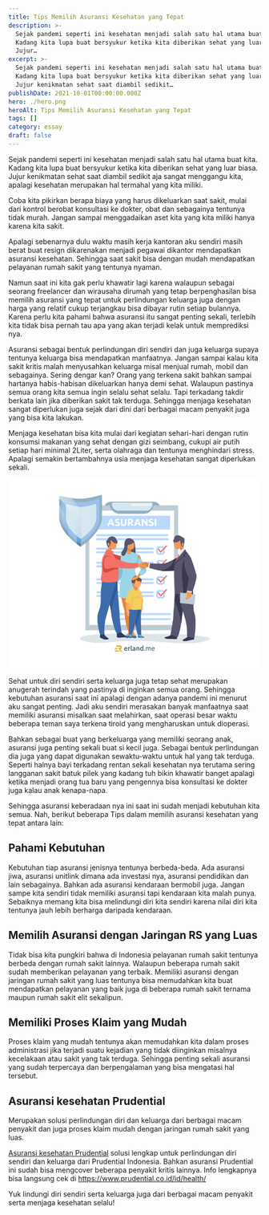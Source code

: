 ```yaml
---
title: Tips Memilih Asuransi Kesehatan yang Tepat
description: >-
  Sejak pandemi seperti ini kesehatan menjadi salah satu hal utama buat kita.
  Kadang kita lupa buat bersyukur ketika kita diberikan sehat yang luar biasa.
  Jujur…
excerpt: >-
  Sejak pandemi seperti ini kesehatan menjadi salah satu hal utama buat kita.
  Kadang kita lupa buat bersyukur ketika kita diberikan sehat yang luar biasa.
  Jujur kenikmatan sehat saat diambil sedikit…
publishDate: 2021-10-01T00:00:00.000Z
hero: ./hero.png
heroAlt: Tips Memilih Asuransi Kesehatan yang Tepat
tags: []
category: essay
draft: false
---
```


Sejak pandemi seperti ini kesehatan menjadi salah satu hal utama buat kita. Kadang kita lupa buat bersyukur ketika kita diberikan sehat yang luar biasa. Jujur kenikmatan sehat saat diambil sedikit aja sangat menggangu kita, apalagi kesehatan merupakan hal termahal yang kita miliki.

Coba kita pikirkan berapa biaya yang harus dikeluarkan saat sakit, mulai dari kontrol berobat konsultasi ke dokter, obat dan sebagainya tentunya tidak murah. Jangan sampai menggadaikan aset kita yang kita miliki hanya karena kita sakit.

Apalagi sebenarnya dulu waktu masih kerja kantoran aku sendiri masih berat buat resign dikarenakan menjadi pegawai dikantor mendapatkan asuransi kesehatan. Sehingga saat sakit bisa dengan mudah mendapatkan pelayanan rumah sakit yang tentunya nyaman.

Namun saat ini kita gak perlu khawatir lagi karena walaupun sebagai seorang freelancer dan wirausaha dirumah yang tetap berpenghasilan bisa memilih asuransi yang tepat untuk perlindungan keluarga juga dengan harga yang relatif cukup terjangkau bisa dibayar rutin setiap bulannya. Karena perlu kita pahami bahwa asuransi itu sangat penting sekali, terlebih kita tidak bisa pernah tau apa yang akan terjadi kelak untuk memprediksi nya.

Asuransi sebagai bentuk perlindungan diri sendiri dan juga keluarga supaya tentunya keluarga bisa mendapatkan manfaatnya. Jangan sampai kalau kita sakit kritis malah menyusahkan keluarga misal menjual rumah, mobil dan sebagainya. Sering dengar kan? Orang yang terkena sakit bahkan sampai hartanya habis-habisan dikeluarkan hanya demi sehat. Walaupun pastinya semua orang kita semua ingin selalu sehat selalu. Tapi terkadang takdir berkata lain jika diberikan sakit tak terduga. Sehingga menjaga kesehatan sangat diperlukan juga sejak dari dini dari berbagai macam penyakit juga yang bisa kita lakukan.

Menjaga kesehatan bisa kita mulai dari kegiatan sehari-hari dengan rutin konsumsi makanan yang sehat dengan gizi seimbang, cukupi air putih setiap hari minimal 2Liter, serta olahraga dan tentunya menghindari stress. Apalagi semakin bertambahnya usia menjaga kesehatan sangat diperlukan sekali.

![asuransi kesehatan](./images/asuransi-kesehatan.png)

Sehat untuk diri sendiri serta keluarga juga tetap sehat merupakan anugerah terindah yang pastinya di inginkan semua orang. Sehingga kebutuhan asuransi saat ini apalagi dengan adanya pandemi ini menurut aku sangat penting. Jadi aku sendiri merasakan banyak manfaatnya saat memiliki asuransi misalkan saat melahirkan, saat operasi besar waktu beberapa teman saya terkena tiroid yang mengharuskan untuk dioperasi.

Bahkan sebagai buat yang berkeluarga yang memiliki seorang anak, asuransi juga penting sekali buat si kecil juga. Sebagai bentuk perlindungan dia juga yang dapat digunakan sewaktu-waktu untuk hal yang tak terduga. Seperti halnya bayi terkadang rentan sekali kesehatan nya terutama sering langganan sakit batuk pilek yang kadang tuh bikin khawatir banget apalagi ketika menjadi orang tua baru yang pengennya bisa konsultasi ke dokter juga kalau anak kenapa-napa.

Sehingga asuransi keberadaan nya ini saat ini sudah menjadi kebutuhan kita semua. Nah, berikut beberapa Tips dalam memilih asuransi kesehatan yang tepat antara lain:

## Pahami Kebutuhan

Kebutuhan tiap asuransi jenisnya tentunya berbeda-beda. Ada asuransi jiwa, asuransi unitlink dimana ada investasi nya, asuransi pendidikan dan lain sebagainya. Bahkan ada asuransi kendaraan bermobil juga. Jangan sampe kita sendiri tidak memiliki asuransi tapi kendaraan kita malah punya. Sebaiknya memang kita bisa melindungi diri kita sendiri karena nilai diri kita tentunya jauh lebih berharga daripada kendaraan.

## Memilih Asuransi dengan Jaringan RS yang Luas

Tidak bisa kita pungkiri bahwa di Indonesia pelayanan rumah sakit tentunya berbeda dengan rumah sakit lainnya. Walaupun beberapa rumah sakit sudah memberikan pelayanan yang terbaik. Memiliki asuransi dengan jaringan rumah sakit yang luas tentunya bisa memudahkan kita buat mendapatkan pelayanan yang baik juga di beberapa rumah sakit ternama maupun rumah sakit elit sekalipun.

## Memiliki Proses Klaim yang Mudah

Proses klaim yang mudah tentunya akan memudahkan kita dalam proses administrasi jika terjadi suatu kejadian yang tidak diinginkan misalnya kecelakaan atau sakit yang tak terduga. Sehingga penting sekali asuransi yang sudah terpercaya dan berpengalaman yang bisa mengatasi hal tersebut.

## Asuransi kesehatan Prudential

Merupakan solusi perlindungan diri dan keluarga dari berbagai macam penyakit dan juga proses klaim mudah dengan jaringan rumah sakit yang luas.

<a href="https://www.prudential.co.id/id/health/">Asuransi kesehatan Prudential</a> solusi lengkap untuk perlindungan diri sendiri dan keluarga dari Prudential Indonesia. Bahkan asuransi Prudential ini sudah bisa mengcover beberapa penyakit kritis lainnya. Info lengkapnya bisa langsung cek di <a href="https://www.prudential.co.id/id/health/">https://www.prudential.co.id/id/health/</a>

Yuk lindungi diri sendiri serta keluarga juga dari berbagai macam penyakit serta menjaga kesehatan selalu!
